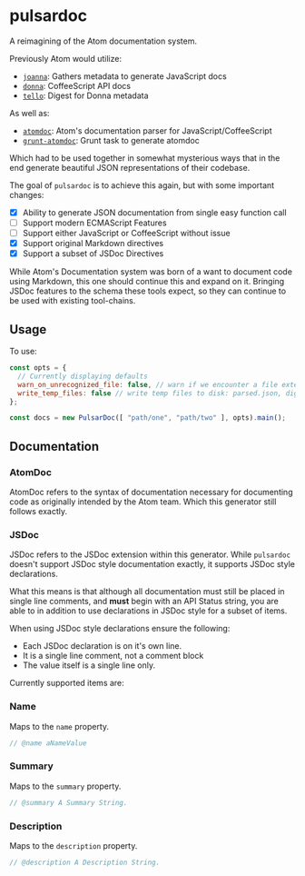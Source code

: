 # pulsardoc

A reimagining of the Atom documentation system.

Previously Atom would utilize:

  * [`joanna`](https://github.com/atom/joanna/tree/master): Gathers metadata to generate JavaScript docs
  * [`donna`](https://github.com/atom/donna/tree/master): CoffeeScript API docs
  * [`tello`](https://github.com/atom/tello/tree/master): Digest for Donna metadata

As well as:

  * [`atomdoc`](https://github.com/atom/atomdoc): Atom's documentation parser for JavaScript/CoffeeScript
  * [`grunt-atomdoc`](https://github.com/atom/grunt-atomdoc): Grunt task to generate atomdoc

Which had to be used together in somewhat mysterious ways that in the end generate beautiful JSON representations of their codebase.

The goal of `pulsardoc` is to achieve this again, but with some important changes:

- [X] Ability to generate JSON documentation from single easy function call
- [ ] Support modern ECMAScript Features
- [ ] Support either JavaScript or CoffeeScript without issue
- [X] Support original Markdown directives
- [X] Support a subset of JSDoc Directives

While Atom's Documentation system was born of a want to document code using Markdown, this one should continue this and expand on it.
Bringing JSDoc features to the schema these tools expect, so they can continue to be used with existing tool-chains.

## Usage

To use:

```js
const opts = {
  // Currently displaying defaults
  warn_on_unrecognized_file: false, // warn if we encounter a file extension that we won't/can't handle
  write_temp_files: false // write temp files to disk: parsed.json, digested.json, jsdocified.json
};

const docs = new PulsarDoc([ "path/one", "path/two" ], opts).main();
```

## Documentation

### AtomDoc

AtomDoc refers to the syntax of documentation necessary for documenting code as originally intended by the Atom team.
Which this generator still follows exactly.


### JSDoc

JSDoc refers to the JSDoc extension within this generator. While `pulsardoc` doesn't support JSDoc style documentation exactly, it supports JSDoc style declarations.

What this means is that although all documentation must still be placed in single line comments, and **must** begin with an API Status string, you are able to in addition to use declarations in JSDoc style for a subset of items.

When using JSDoc style declarations ensure the following:
  * Each JSDoc declaration is on it's own line.
  * It is a single line comment, not a comment block
  * The value itself is a single line only.

Currently supported items are:

### Name

Maps to the `name` property.

```js
// @name aNameValue
```

### Summary

Maps to the `summary` property.

```js
// @summary A Summary String.
```

### Description

Maps to the `description` property.

```js
// @description A Description String.
```
